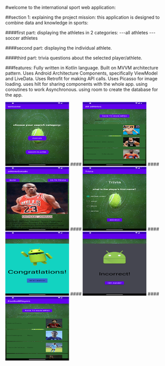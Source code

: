 #welcome to the  international sport web application:

##section 1: explaining the project mission:
this application is designed to combine data and knowledge in sports:


####first part: 
 displaying the athletes in 2 categories:
 ---all  athletes
 ---soccer athletes
 

####second part: 
 displaying the individual athlete.


####third part:
trivia questions about the selected player/athlete.


###features:
Fully written in Kotlin language.
Built on MVVM architecture pattern.
Uses Android Architecture Components, specifically ViewModel and LiveData.
Uses Retrofit for making API calls.
Uses Picasso for image loading.
uses hilt for sharing components with the whole app.
using coroutines to work Asynchronous.
using room to create the database for the app.




<img src="main.png" width="200" height="200">
####
<img src="allathletes.png" width="200" height="200">
####
<img src="mjdetails.png" width="200" height="200">
####
<img src="trivia.png" width="200" height="200">
####
<img src="congrats.png" width="200" height="200">
####
<img src="failedfrag.png" width="200" height="200">
####
<img src="football.png" width="200" height="200">




